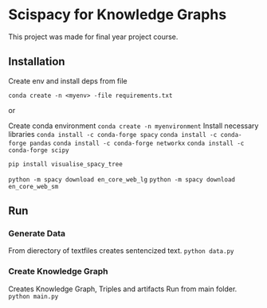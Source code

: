 # Scispacy for Knowledge Graphs

This project was made for final year project course.

## Installation

Create env and install deps from file

`conda create -n <myenv> -file requirements.txt`

or

Create conda environment
`conda create -n myenvironment`
Install necessary libraries
`conda install -c conda-forge spacy`
`conda install -c conda-forge pandas`
`conda install -c conda-forge networkx`
`conda install -c conda-forge scipy`

`pip install visualise_spacy_tree`

`python -m spacy download en_core_web_lg`
`python -m spacy download en_core_web_sm`

## Run

### Generate Data

From dierectory of textfiles creates sentencized text.
`python data.py`

### Create Knowledge Graph

Creates Knowledge Graph, Triples and artifacts
Run from main folder.
`python main.py`
